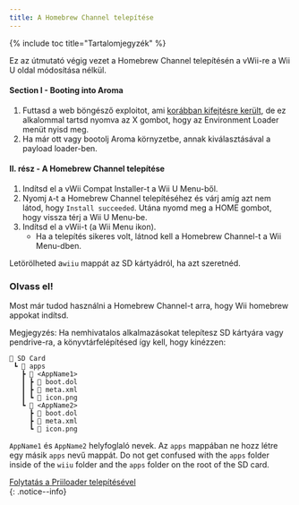 ```yaml
---
title: A Homebrew Channel telepítése
---
```


{% include toc title="Tartalomjegyzék" %}

Ez az útmutató végig vezet a Homebrew Channel telepítésén a vWii-re a Wii U oldal módosítása nélkül.

#### Section I - Booting into Aroma

1. Futtasd a web böngésző exploitot, ami [korábban kifejtésre került](wiiu-nand-dumper), de ez alkalommal tartsd nyomva az X gombot, hogy az Environment Loader menüt nyisd meg.
2. Ha már ott vagy bootolj Aroma környzetbe, annak kiválasztásával a payload loader-ben.

#### II. rész - A Homebrew Channel telepítése

1. Indítsd el a vWii Compat Installer-t a Wii U Menu-ből.
2. Nyomj `A`-t a Homebrew Channel telepítéséhez és várj amíg azt nem látod, hogy `Install succeeded`. Utána nyomd meg a HOME gombot, hogy vissza térj a Wii U Menu-be.
3. Indítsd el a vWii-t (a Wii Menu ikon).
   - Ha a telepítés sikeres volt, látnod kell a Homebrew Channel-t a Wii Menu-dben.

Letörölheted a`wiiu` mappát az SD kártyádról, ha azt szeretnéd.

### Olvass el!

Most már tudod használni a Homebrew Channel-t arra, hogy Wii homebrew appokat indítsd.

Megjegyzés: Ha nemhivatalos alkalmazásokat telepítesz SD kártyára vagy pendrive-ra, a könyvtárfelépítésed így kell, hogy kinézzen:

```
💾 SD Card
 ┗ 📁 apps
   ┣ 📁 <AppName1>
   ┃ ┣ 📄 boot.dol
   ┃ ┣ 📄 meta.xml
   ┃ ┗ 📄 icon.png
   ┗ 📁 <AppName2>
     ┣ 📄 boot.dol
     ┣ 📄 meta.xml
     ┗ 📄 icon.png
```

`AppName1` és `AppName2` helyfoglaló nevek. Az `apps` mappában ne hozz létre egy másik `apps` nevű mappát.
Do not get confused with the `apps` folder inside of the `wiiu` folder and the `apps` folder on the root of the SD card.

[Folytatás a Priiloader telepítésével](priiloader)<br>
{: .notice--info}
